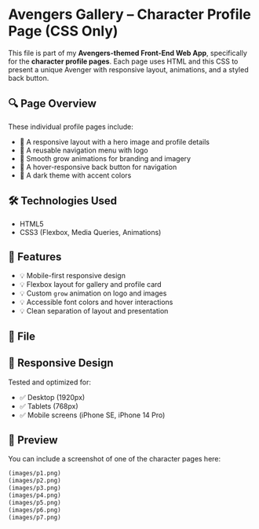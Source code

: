 # Avengers Gallery – Character Profile Page (CSS Only)

This file is part of my **Avengers-themed Front-End Web App**, specifically for the **character profile pages**. Each page uses HTML and this CSS to present a unique Avenger with responsive layout, animations, and a styled back button.

## 🔍 Page Overview

These individual profile pages include:

- 🔹 A responsive layout with a hero image and profile details
- 🔹 A reusable navigation menu with logo
- 🔹 Smooth grow animations for branding and imagery
- 🔹 A hover-responsive back button for navigation
- 🔹 A dark theme with accent colors

## 🛠️ Technologies Used

- HTML5
- CSS3 (Flexbox, Media Queries, Animations)

## 🎯 Features

- 💡 Mobile-first responsive design
- 💡 Flexbox layout for gallery and profile card
- 💡 Custom `grow` animation on logo and images
- 💡 Accessible font colors and hover interactions
- 💡 Clean separation of layout and presentation

## 📁 File 


## 📱 Responsive Design

Tested and optimized for:

- ✅ Desktop (1920px)
- ✅ Tablets (768px)
- ✅ Mobile screens (iPhone SE, iPhone 14 Pro)

## 📸 Preview

You can include a screenshot of one of the character pages here:
```html
(images/p1.png)
(images/p2.png)
(images/p3.png)
(images/p4.png)
(images/p5.png)
(images/p6.png) 
(images/p7.png)


